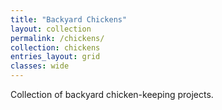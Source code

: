 ```yaml
---
title: "Backyard Chickens"
layout: collection
permalink: /chickens/
collection: chickens
entries_layout: grid
classes: wide
---
```

Collection of backyard chicken-keeping projects.